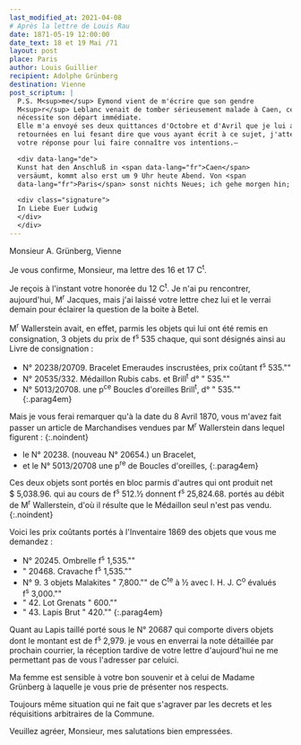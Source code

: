 ```yaml
---
last_modified_at: 2021-04-08
# Après la lettre de Louis Rau
date: 1871-05-19 12:00:00
date_text: 18 et 19 Mai /71
layout: post
place: Paris
author: Louis Guillier
recipient: Adolphe Grünberg
destination: Vienne
post_scriptum: |
  P.S. M<sup>me</sup> Eymond vient de m'écrire que son gendre
  M<sup>r</sup> Leblanc venait de tomber sérieusement malade à Caen, ce qui
  nécessite son départ immédiate.
  Elle m'a envoyé ses deux quittances d'Octobre et d'Avril que je lui ai
  retournées en lui fesant dire que vous ayant écrit à ce sujet, j'attendrais
  votre réponse pour lui faire connaître vos intentions.—

  <div data-lang="de">
  Kunst hat den Anschluß in <span data-lang="fr">Caen</span>
  versäumt, kommt also erst um 9 Uhr heute Abend. Von <span
  data-lang="fr">Paris</span> sonst nichts Neues; ich gehe morgen hin; Schreibt mir recht bald.

  <div class="signature">
  In Liebe Euer Ludwig
  </div>
  </div>
---
```


Monsieur A. Grünberg, Vienne

Je vous confirme, Monsieur, ma lettre des 16 et 17 C<sup>t</sup>.

Je reçois à l'instant votre honorée du 12 C<sup>t</sup>. Je n'ai pu rencontrer,
aujourd'hui, M<sup>r</sup> Jacques, mais j'ai laissé votre lettre chez lui et
le verrai demain pour éclairer la question de la boite à Betel.

M<sup>r</sup> Wallerstein avait, en effet, parmis les objets qui lui ont été
remis en consignation, 3 objets du prix de f<sup>s</sup> 535 chaque, qui sont
désignés ainsi au Livre de consignation :

- N° 20238/20709.   Bracelet Emeraudes inscrustées, prix coûtant
  f<sup>s</sup> 535.""
- N° 20535/332.     Médaillon Rubis cabs. et Brill<sup>t</sup> d° " 535.""
- N° 5013/20708.    une p<sup>ce</sup> Boucles d'oreilles Brill<sup>t</sup>,
  d°      " 535.""
{:.parag4em}

Mais je vous ferai remarquer qu'à la date du 8 Avril 1870, vous m'avez fait
passer un article de Marchandises vendues par M<sup>r</sup> Wallerstein dans
lequel figurent :
{:.noindent}

- le N° 20238. (nouveau N° 20654.) un Bracelet,
- et le N° 5013/20708  une p<sup>re</sup> de Boucles d'oreilles,
{:.parag4em}

Ces deux objets sont portés en bloc parmis d'autres qui ont produit net
$ 5,038.96. qui au cours de f<sup>s</sup> 512.½ donnent f<sup>s</sup> 25,824.68. portés au débit de
M<sup>r</sup> Wallerstein, d'où il résulte que le Médaillon seul n'est pas vendu.
{:.noindent}

Voici les prix coûtants portés à l'Inventaire 1869 des objets que vous me demandez :

- N° 20245.   Ombrelle  f<sup>s</sup> 1,535.""
- " 20468.    Cravache  f<sup>s</sup> 1,535.""
- N° 9.       3 objets Malakites " 7,800."" de C<sup>te</sup> à ½ avec I. H. J. C<sup>o</sup> évalués f<sup>s</sup> 3,000.""
- " 42.       Lot Grenats " 600.""
- " 43.       Lapis Brut " 420.""
{:.parag4em}

Quant au Lapis taillé porté sous le N° 20687 qui comporte divers objets dont le
montant est de f<sup>s</sup> 2,979. je vous en enverrai la note détaillée par
prochain courrier, la réception tardive de votre lettre d'aujourd'hui ne me
permettant pas de vous l'adresser par celuici.

Ma femme est sensible à votre bon souvenir et à celui de Madame Grünberg
à laquelle je vous prie de présenter nos respects.

Toujours même situation qui ne fait que s'agraver par les decrets et les
réquisitions arbitraires de la Commune.

Veuillez agréer, Monsieur, mes salutations bien empressées.
